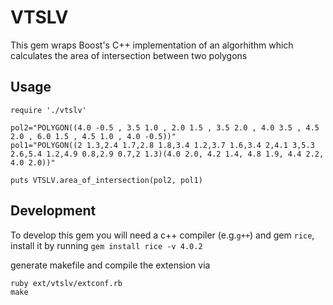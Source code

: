 # VTSLV

This gem wraps Boost's C++ implementation of an algorhithm which calculates the area of intersection between two polygons

## Usage

```
require './vtslv'

pol2="POLYGON((4.0 -0.5 , 3.5 1.0 , 2.0 1.5 , 3.5 2.0 , 4.0 3.5 , 4.5 2.0 , 6.0 1.5 , 4.5 1.0 , 4.0 -0.5))"
pol1="POLYGON((2 1.3,2.4 1.7,2.8 1.8,3.4 1.2,3.7 1.6,3.4 2,4.1 3,5.3 2.6,5.4 1.2,4.9 0.8,2.9 0.7,2 1.3)(4.0 2.0, 4.2 1.4, 4.8 1.9, 4.4 2.2, 4.0 2.0))"

puts VTSLV.area_of_intersection(pol2, pol1)
```
## Development

To develop this gem you will need a c++ compiler (e.g.`g++`) and gem `rice`, install it by running
`gem install rice -v 4.0.2`

generate makefile and compile the extension via
```
ruby ext/vtslv/extconf.rb
make
```
